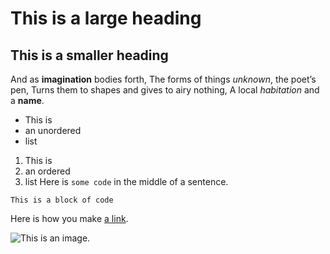 # This is a large heading
## This is a smaller heading
And as **imagination** bodies forth,
 The forms of things *unknown*, the poet’s pen,
 Turns them to shapes and gives to airy nothing,
 A local *habitation* and a **name**.
 - This is
 - an unordered
 - list
 1. This is 
 2. an ordered
 3. list
 Here is `some code` in the middle of a sentence. 
 ```
 This is a block of code
 ``` 
Here is how you make [a link](https://www.wikipedia.org/).

![This is an image.](https://github.com/yihui/xaringan/releases/download/v0.0.2/karl-moustache.jpg)
